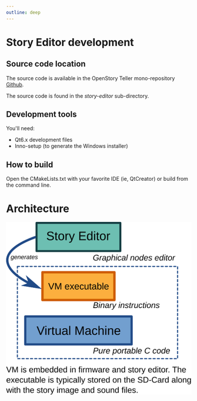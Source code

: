 ```yaml
---
outline: deep
---
```


# Story Editor development

## Source code location

The source code is available in the OpenStory Teller mono-repository [Github](https://github.com/arabine/open-story-teller).

The source code is found in the *story-editor* sub-directory. 

## Development tools

You'll need:

- Qt6.x development files
- Inno-setup (to generate the Windows installer)

## How to build

Open the CMakeLists.txt with your favorite IDE (ie, QtCreator) or build from the command line.

# Architecture

![arch](./images/story-editor-architecture.png)




